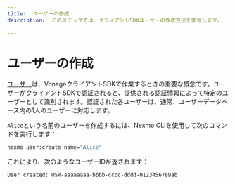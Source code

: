 ```yaml
---
title:  ユーザーの作成
description:  このステップでは、クライアントSDKユーザーの作成方法を学習します。

---
```


ユーザーの作成
=======

[ユーザー](/conversation/concepts/user)は、VonageクライアントSDKで作業するときの重要な概念です。ユーザーがクライアントSDKで認証されると、提供される認証情報によって特定のユーザーとして識別されます。認証された各ユーザーは、通常、ユーザーデータベース内の1人のユーザーに対応します。

`Alice`という名前のユーザーを作成するには、Nexmo CLIを使用して次のコマンドを実行します：

```bash
nexmo user:create name="Alice"
```

これにより、次のようなユーザーIDが返されます：

```bash
User created: USR-aaaaaaaa-bbbb-cccc-dddd-0123456789ab
```

